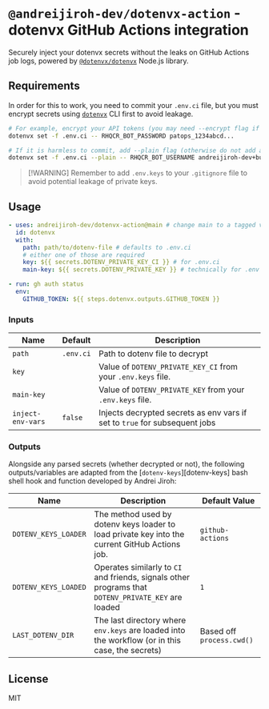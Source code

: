 # `@andreijiroh-dev/dotenvx-action` - dotenvx GitHub Actions integration

Securely inject your dotenvx secrets without the leaks on GitHub Actions job
logs, powered by [`@dotenvx/dotenvx`][dotenvx] Node.js library.

[dotenvx]: https://github.com/dotenvx/dotenvx

## Requirements

In order for this to work, you need to commit your `.env.ci` file, but you must
encrypt secrets using [`dotenvx`][dotenvx] CLI first to avoid leakage.

```bash
# For example, encrypt your API tokens (you may need --encrypt flag if CLI version < 1.0.0 )
dotenvx set -f .env.ci -- RHQCR_BOT_PASSWORD patops_1234abcd...

# If it is harmless to commit, add --plain flag (otherwise do not add any flags if CLI version < 1.0.0)
dotenvx set -f .env.ci --plain -- RHQCR_BOT_USERNAME andreijiroh-dev+buildops
```

> [!WARNING] Remember to add `.env.keys` to your `.gitignore` file to avoid potential leakage of private keys.

## Usage

```yaml
- uses: andreijiroh-dev/dotenvx-action@main # change main to a tagged version
  id: dotenvx
  with:
    path: path/to/dotenv-file # defaults to .env.ci
    # either one of those are required
    key: ${{ secrets.DOTENV_PRIVATE_KEY_CI }} # for .env.ci
    main-key: ${{ secrets.DOTENV_PRIVATE_KEY }} # technically for .env itself, but you do you

- run: gh auth status
  env:
    GITHUB_TOKEN: ${{ steps.dotenvx.outputs.GITHUB_TOKEN }}
```

### Inputs

| Name              | Default       | Description                                                                |
| ----------------- | ------------- | -------------------------------------------------------------------------- |
| `path`            | `.env.ci`     | Path to dotenv file to decrypt                                             |
| `key`             |               | Value of `DOTENV_PRIVATE_KEY_CI` from your `.env.keys` file.               |
| `main-key`        |               | Value of `DOTENV_PRIVATE_KEY` from your `.env.keys` file.                  |
| `inject-env-vars` | `false`       | Injects decrypted secrets as env vars if set to `true` for subsequent jobs |

### Outputs

Alongside any parsed secrets (whether decrypted or not), the following outputs/variables are adapted from
the [`dotenv-keys`][dotenv-keys] bash shell hook and function developed by Andrei Jiroh:

| Name                 | Description                                                                                         | Default Value             |
| -------------------- | --------------------------------------------------------------------------------------------------- | ------------------------- |
| `DOTENV_KEYS_LOADER` | The method used by dotenv keys loader to load private key into the current GitHub Actions job.      | `github-actions`          |
| `DOTENV_KEYS_LOADED` | Operates similarly to `CI` and friends, signals other programs that `DOTENV_PRIVATE_KEY` are loaded | `1`                       |
| `LAST_DOTENV_DIR`    | The last directory where `env.keys` are loaded into the workflow (or in this case, the secrets)     | Based off `process.cwd()` |

## License

MIT
